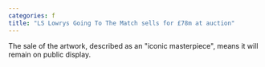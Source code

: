 ```yaml
---
categories: f
title: "LS Lowrys Going To The Match sells for £78m at auction"
---
```

The sale of the artwork, described as an "iconic masterpiece", means it will remain on public display.